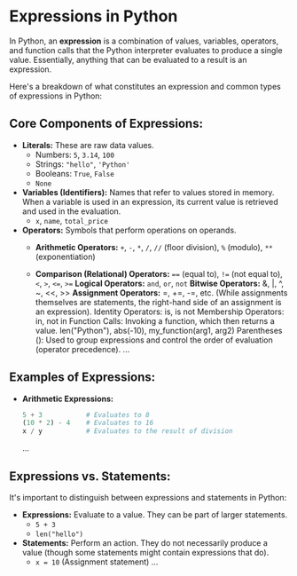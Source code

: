 # Expressions in Python

In Python, an **expression** is a combination of values, variables, operators, and function calls that the Python interpreter evaluates to produce a single value. Essentially, anything that can be evaluated to a result is an expression.

Here's a breakdown of what constitutes an expression and common types of expressions in Python:

## Core Components of Expressions:

* **Literals:** These are raw data values.
    * Numbers: `5`, `3.14`, `100`
    * Strings: `"hello"`, `'Python'`
    * Booleans: `True`, `False`
    * `None`
* **Variables (Identifiers):** Names that refer to values stored in memory. When a variable is used in an expression, its current value is retrieved and used in the evaluation.
    * `x`, `name`, `total_price`
* **Operators:** Symbols that perform operations on operands.
    * **Arithmetic Operators:** `+`, `-`, `*`, `/`, `//` (floor division), `%` (modulo), `**` (exponentiation)
 
    * **Comparison (Relational) Operators:** `==` (equal to), `!=` (not equal to), `<`, `>`, `<=`, `>=`
**Logical Operators:** `and`, `or`, `not`
**Bitwise Operators:** &, |, ^, ~, <<, >>
**Assignment Operators:** =, +=, -=, etc. (While assignments themselves are statements, the right-hand side of an assignment is an expression).
Identity Operators: is, is not
Membership Operators: in, not in
Function Calls: Invoking a function, which then returns a value.
len("Python"), abs(-10), my_function(arg1, arg2)
Parentheses (): Used to group expressions and control the order of evaluation (operator precedence).
    ...

## Examples of Expressions:

* **Arithmetic Expressions:**
    ```python
    5 + 3           # Evaluates to 8
    (10 * 2) - 4    # Evaluates to 16
    x / y           # Evaluates to the result of division
    ```
    ...

## Expressions vs. Statements:

It's important to distinguish between expressions and statements in Python:

* **Expressions:** Evaluate to a value. They can be part of larger statements.
    * `5 + 3`
    * `len("hello")`
* **Statements:** Perform an action. They do not necessarily produce a value (though some statements might contain expressions that do).
    * `x = 10` (Assignment statement)
    ...
